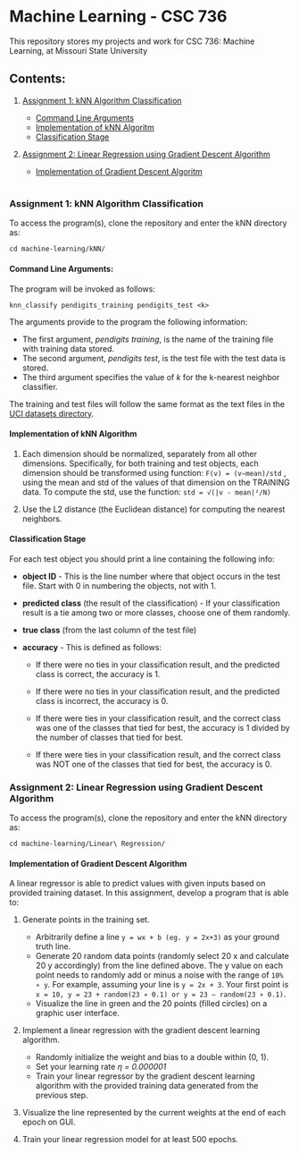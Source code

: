 # Machine Learning - CSC 736

This repository stores my projects and work for CSC 736: Machine Learning, at Missouri State University

## Contents:  
 1. [Assignment 1: kNN Algorithm Classification](#assignment-1-knn-algorithm-classification)  
    * [Command Line Arguments](#command-line-arguments)  
    * [Implementation of kNN Algoritm](#implementation-of-knn-algorithm)  
    * [Classification Stage](#classification-stage)  
   
 2. [Assignment 2: Linear Regression using Gradient Descent Algorithm](#assignment-2-linear-regression-using-gradient-descent-algorithm) 
    * [Implementation of Gradient Descent Algoritm](#implementation-of-gradient-descent-algorithm)  
   
#  

### Assignment 1: kNN Algorithm Classification

To access the program(s), clone the repository and enter the kNN directory as:

```
cd machine-learning/kNN/
```

#### Command Line Arguments:

The program will be invoked as follows:

```
knn_classify pendigits_training pendigits_test <k>
```
The arguments provide to the program the following information:  

  * The first argument, *pendigits training*, is the name of the training file with training data stored.  
  * The second argument, *pendigits test*, is the test file with the test data is stored.  
  * The third argument specifies the value of *k* for the k-nearest neighbor classifier.  
  
The training and test files will follow the same format as the text files in the [UCI datasets directory](https://archive.ics.uci.edu/ml/index.php).  

#### Implementation of kNN Algorithm  

1. Each dimension should be normalized, separately from all other dimensions. Specifically, for both training and test objects, each dimension should be transformed using
function: ```F(v) = (v−mean)/std``` , using the mean and std of the values of that dimension on
the TRAINING data. To compute the std, use the function: ```std = √(|v - mean|²/N)```  

2. Use the L2 distance (the Euclidean distance) for computing the nearest neighbors.  

#### Classification Stage  

For each test object you should print a line containing the following info:
* **object ID** - This is the line number where that object occurs in the test file. Start with
0 in numbering the objects, not with 1.
* **predicted class** (the result of the classification) - If your classification result is a tie
among two or more classes, choose one of them randomly.
* **true class** (from the last column of the test file)
* **accuracy** - This is defined as follows:  

  * If there were no ties in your classification result, and the predicted class is correct,
the accuracy is 1.  

  * If there were no ties in your classification result, and the predicted class is incorrect, the accuracy is 0.  
  
  * If there were ties in your classification result, and the correct class was one of the
classes that tied for best, the accuracy is 1 divided by the number of classes that
tied for best.  

  * If there were ties in your classification result, and the correct class was NOT one
of the classes that tied for best, the accuracy is 0. 

### Assignment 2: Linear Regression using Gradient Descent Algorithm

To access the program(s), clone the repository and enter the kNN directory as:

```
cd machine-learning/Linear\ Regression/
```  

#### Implementation of Gradient Descent Algorithm  

A linear regressor is able to predict values with given inputs based on provided training dataset. In this assignment, develop a program that is able to:  
  1. Generate points in the training set.
        * Arbitrarily define a line `y = wx + b (eg. y = 2x+3)` as your ground truth line.  
        * Generate 20 random data points (randomly select 20 x and calculate 20 y accordingly) from the line defined above. The y value on each point needs to randomly add or minus a noise with the range of `10% ∗ y`. For example, assuming your line is `y = 2x + 3`. Your first point is `x = 10, y = 23 + random(23 ∗ 0.1) or y = 23 − random(23 ∗ 0.1)`.  
        * Visualize the line in green and the 20 points (filled circles) on a graphic user interface.  
  2. Implement a linear regression with the gradient descent learning algorithm.
        * Randomly initialize the weight and bias to a double within (0, 1).  
        * Set your learning rate *η = 0.000001*
        * Train your linear regressor by the gradient descent learning algorithm with the provided training data generated from the previous step.  
  3. Visualize the line represented by the current weights at the end of each epoch on
GUI. 

  4. Train your linear regression model for at least 500 epochs.
